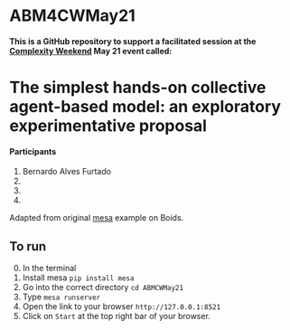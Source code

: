 # ABM4CWMay21

#### This is a GitHub repository to support a facilitated session at the [Complexity Weekend](http://www.complexityweekend.com) May 21 event called:

# The simplest hands-on collective agent-based model: an exploratory experimentative proposal

#### Participants

1. Bernardo Alves Furtado
2. 
3. 
4. 

Adapted from original 
[mesa](https://github.com/projectmesa/mesa-examples/tree/master/examples/Flockers) example on Boids.

## To run

0. In the terminal
1. Install mesa `pip install mesa`
1. Go into the correct directory `cd ABMCWMay21`
2. Type `mesa runserver`
3. Open the link to your browser `http://127.0.0.1:8521`
4. Click on `Start` at the top right bar of your browser.

